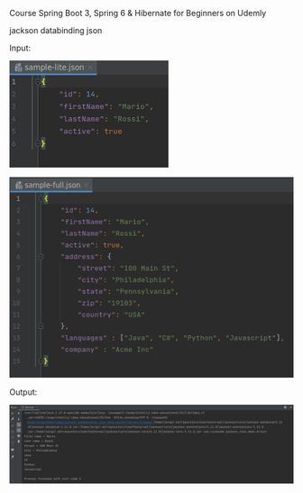 Course Spring Boot 3, Spring 6 & Hibernate for Beginners on Udemly

jackson databinding json 

Input:

![alt_text](https://github.com/Jorge36/Jackson-Databinding-Json/blob/c27bf372b96c712714eb59d8953627122521aaba/Testing/sample-lite%20file.png)

![alt_text](https://github.com/Jorge36/Jackson-Databinding-Json/blob/c27bf372b96c712714eb59d8953627122521aaba/Testing/sample-full%20file.png)

Output:

![alt_text](https://github.com/Jorge36/Jackson-Databinding-Json/blob/c27bf372b96c712714eb59d8953627122521aaba/Testing/result.png)
